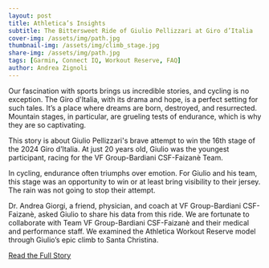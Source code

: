 ```yaml
---
layout: post
title: Athletica’s Insights
subtitle: The Bittersweet Ride of Giulio Pellizzari at Giro d’Italia
cover-img: /assets/img/path.jpg
thumbnail-img: /assets/img/climb_stage.jpg
share-img: /assets/img/path.jpg
tags: [Garmin, Connect IQ, Workout Reserve, FAQ]
author: Andrea Zignoli
---
```


Our fascination with sports brings us incredible stories, and cycling is no exception. The Giro d'Italia, with its drama and hope, is a perfect setting for such tales. It’s a place where dreams are born, destroyed, and resurrected. Mountain stages, in particular, are grueling tests of endurance, which is why they are so captivating.

This story is about Giulio Pellizzari's brave attempt to win the 16th stage of the 2024 Giro d’Italia. At just 20 years old, Giulio was the youngest participant, racing for the VF Group-Bardiani CSF-Faizanè Team.

In cycling, endurance often triumphs over emotion. For Giulio and his team, this stage was an opportunity to win or at least bring visibility to their jersey. The rain was not going to stop their attempt.

Dr. Andrea Giorgi, a friend, physician, and coach at VF Group-Bardiani CSF-Faizanè, asked Giulio to share his data from this ride. We are fortunate to collaborate with Team VF Group-Bardiani CSF-Faizanè and their medical and performance staff. We examined the Athletica Workout Reserve model through Giulio’s epic climb to Santa Christina.

[Read the Full Story](https://athletica.ai/giulio-pellizzari-giro-ditalia-2024-stage-16-workout-reserve/)
